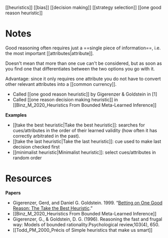 [[heuristics]]
[[bias]]
[[decision making]]
[[strategy selection]]
[[one good reason heuristic]]

# Notes
Good reasoning often requires just a ==single piece of information==, i.e. the most important [[attributes|attribute]].

Doesn't mean that more than one cue can't be considered, but as soon as you find one that differentiates between the two options you go with it.

Advantage: since it only requires one attribute you do not have to convert other relevant attributes into a [[common currency]].

- Called [[one good reason heuristic]] by Gigerenzer & Goldstein in [1]
- Called [[one reason decision making heuristic]] in [[Binz_M_2020_Heuristics From Bounded Meta-Learned Inference]]

**Examples**
- [[take the best heuristic|Take the best heuristic]]: searches for cues/attributes in the order of their learned validity (how often it has correctly arbitrated in the past).
- [[take the last heuristic|Take the last heuristic]]: cue used to make last decision checked first
- [[minimalist heuristic|Minimalist heuristic]]: select cues/attributes in random order

# Resources
**Papers**
- Gigerenzer, Gerd, and Daniel G. Goldstein. 1999. “[Betting on One Good Reason: The Take the Best Heuristic](chrome-extension://bomfdkbfpdhijjbeoicnfhjbdhncfhig/view.html?mp=xcHFGchr).”
-  [[Binz_M_2020_Heuristics From Bounded Meta-Learned Inference]]
-  Gigerenzer, G., & Goldstein, D. G. (1996). Reasoning the fast and frugal way: Models of bounded rationality.Psychological review,103(4), 650.
- [[Todd_PM_2000_Précis of Simple heuristics that make us smart]]